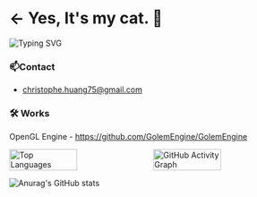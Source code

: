 # <- Yes, It's my cat. 👋

![Typing SVG](https://readme-typing-svg.herokuapp.com/?lines=I'm+a+passionate+game+developer.)


### 📫Contact
- christophe.huang75@gmail.com

### 🛠 Works
OpenGL Engine - https://github.com/GolemEngine/GolemEngine

<div style="display: flex; flex-direction: row; justify-content: space-between;"> <img src="https://github-readme-stats.vercel.app/api/top-langs/?username=ChristopheHuang&layout=compact&theme=github_dark" alt="Top Languages" style="width: 49%;"/> <img src="https://github-readme-activity-graph.vercel.app/graph?username=ChristopheHuang&bg_color=0d1117&color=58a6ff&line=58a6ff&point=ffffff" alt="GitHub Activity Graph" style="width: 49%;"/> </div>

![Anurag's GitHub stats](https://github-readme-stats.vercel.app/api?username=ChristopheHuang)

<!--
**ChristopheHuang/ChristopheHuang** is a ✨ _special_ ✨ repository because its `README.md` (this file) appears on your GitHub profile.

Here are some ideas to get you started:

- 🔭 I’m currently working on ...
- 🌱 I’m currently learning ...
- 👯 I’m looking to collaborate on ...
- 🤔 I’m looking for help with ...
- 💬 Ask me about ...
- 📫 How to reach me: ...
- 😄 Pronouns: ...
- ⚡ Fun fact: ...
-->
